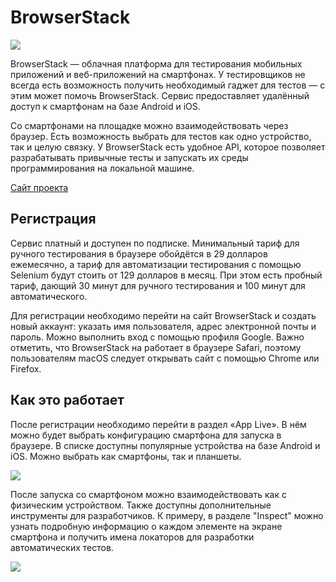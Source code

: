 # BrowserStack

 ![](https://raw.githubusercontent.com/qa-guru/knowledge-base/main/img/tools-java/BrowserStack/BrowserStack-banner-1.jpg)

BrowserStack — облачная платформа для тестирования мобильных приложений и веб-приложений на смартфонах. У тестировщиков не всегда есть возможность получить необходимый гаджет для тестов — с этим может помочь BrowserStack. Сервис предоставляет удалённый доступ к смартфонам на базе Android и iOS.

Со смартфонами на площадке можно взаимодействовать через браузер. Есть возможность выбрать для тестов как одно устройство, так и целую связку. У BrowserStack есть удобное API, которое позволяет разрабатывать привычные тесты и запускать их среды программирования на локальной машине.

[Cайт проекта](https://www.browserstack.com)

## Регистрация
Сервис платный и доступен по подписке. Минимальный тариф для ручного тестирования в браузере обойдётся в 29 долларов ежемесячно, а тариф для автоматизации тестирования с помощью Selenium будут стоить от 129 долларов в месяц. При этом есть пробный тариф, дающий 30 минут для ручного тестирования и 100 минут для автоматического.

Для регистрации необходимо перейти на сайт BrowserStack и создать новый аккаунт: указать имя пользователя, адрес электронной почты и пароль. Можно выполнить вход с помощью профиля Google. Важно отметить, что BrowserStack на работает в браузере Safari, поэтому пользователям macOS следует открывать сайт с помощью Chrome или Firefox.

## Как это работает
После регистрации необходимо перейти в раздел «App Live». В нём можно будет выбрать конфигурацию смартфона для запуска в браузере. В списке доступны популярные устройства на базе Android и iOS. Можно выбрать как смартфоны, так и планшеты.

![](https://raw.githubusercontent.com/qa-guru/knowledge-base/main/img/tools-java/BrowserStack/browserstack-1.png)

После запуска со смартфоном можно взаимодействовать как с физическим устройством. Также доступны дополнительные инструменты для разработчиков. К примеру, в разделе "Inspect" можно узнать подробную информацию о каждом элементе на экране смартфона и получить имена локаторов для разработки автоматических тестов.

![](https://raw.githubusercontent.com/qa-guru/knowledge-base/main/img/tools-java/BrowserStack/browserstack-1.png)
